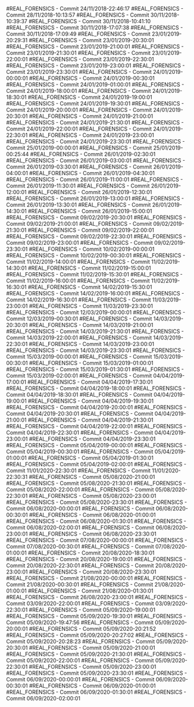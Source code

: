 #REAL_FORENSICS - Commit 24/11/2018-22:46:17
#REAL_FORENSICS - Commit 28/11/2018-10:13:57
#REAL_FORENSICS - Commit 30/11/2018-10:39:37
#REAL_FORENSICS - Commit 30/11/2018-10:41:10
#REAL_FORENSICS - Commit 30/11/2018-17:07:38
#REAL_FORENSICS - Commit 30/11/2018-17:09:49
#REAL_FORENSICS - Commit 23/01/2019-20:29:31
#REAL_FORENSICS - Commit 23/01/2019-20:30:01
#REAL_FORENSICS - Commit 23/01/2019-21:00:01
#REAL_FORENSICS - Commit 23/01/2019-21:30:01
#REAL_FORENSICS - Commit 23/01/2019-22:00:01
#REAL_FORENSICS - Commit 23/01/2019-22:30:01
#REAL_FORENSICS - Commit 23/01/2019-23:00:01
#REAL_FORENSICS - Commit 23/01/2019-23:30:01
#REAL_FORENSICS - Commit 24/01/2019-00:00:01
#REAL_FORENSICS - Commit 24/01/2019-00:30:01
#REAL_FORENSICS - Commit 24/01/2019-01:00:01
#REAL_FORENSICS - Commit 24/01/2019-18:00:01
#REAL_FORENSICS - Commit 24/01/2019-18:30:01
#REAL_FORENSICS - Commit 24/01/2019-19:00:01
#REAL_FORENSICS - Commit 24/01/2019-19:30:01
#REAL_FORENSICS - Commit 24/01/2019-20:00:01
#REAL_FORENSICS - Commit 24/01/2019-20:30:01
#REAL_FORENSICS - Commit 24/01/2019-21:00:01
#REAL_FORENSICS - Commit 24/01/2019-21:30:01
#REAL_FORENSICS - Commit 24/01/2019-22:00:01
#REAL_FORENSICS - Commit 24/01/2019-22:30:01
#REAL_FORENSICS - Commit 24/01/2019-23:00:01
#REAL_FORENSICS - Commit 24/01/2019-23:30:01
#REAL_FORENSICS - Commit 25/01/2019-00:00:01
#REAL_FORENSICS - Commit 25/01/2019-00:25:44
#REAL_FORENSICS - Commit 26/01/2019-02:30:01
#REAL_FORENSICS - Commit 26/01/2019-03:00:01
#REAL_FORENSICS - Commit 26/01/2019-03:30:01
#REAL_FORENSICS - Commit 26/01/2019-04:00:01
#REAL_FORENSICS - Commit 26/01/2019-04:30:01
#REAL_FORENSICS - Commit 26/01/2019-11:00:01
#REAL_FORENSICS - Commit 26/01/2019-11:30:01
#REAL_FORENSICS - Commit 26/01/2019-12:00:01
#REAL_FORENSICS - Commit 26/01/2019-12:30:01
#REAL_FORENSICS - Commit 26/01/2019-13:00:01
#REAL_FORENSICS - Commit 26/01/2019-13:30:01
#REAL_FORENSICS - Commit 26/01/2019-14:30:01
#REAL_FORENSICS - Commit 26/01/2019-15:00:01
#REAL_FORENSICS - Commit 09/02/2019-20:30:01
#REAL_FORENSICS - Commit 09/02/2019-21:00:01
#REAL_FORENSICS - Commit 09/02/2019-21:30:01
#REAL_FORENSICS - Commit 09/02/2019-22:00:01
#REAL_FORENSICS - Commit 09/02/2019-22:30:01
#REAL_FORENSICS - Commit 09/02/2019-23:00:01
#REAL_FORENSICS - Commit 09/02/2019-23:30:01
#REAL_FORENSICS - Commit 10/02/2019-00:00:01
#REAL_FORENSICS - Commit 10/02/2019-00:30:01
#REAL_FORENSICS - Commit 11/02/2019-14:00:01
#REAL_FORENSICS - Commit 11/02/2019-14:30:01
#REAL_FORENSICS - Commit 11/02/2019-15:00:01
#REAL_FORENSICS - Commit 11/02/2019-15:30:01
#REAL_FORENSICS - Commit 11/02/2019-16:00:01
#REAL_FORENSICS - Commit 11/02/2019-16:30:01
#REAL_FORENSICS - Commit 14/02/2019-15:30:01
#REAL_FORENSICS - Commit 14/02/2019-16:00:01
#REAL_FORENSICS - Commit 14/02/2019-16:30:01
#REAL_FORENSICS - Commit 11/03/2019-23:00:01
#REAL_FORENSICS - Commit 11/03/2019-23:30:01
#REAL_FORENSICS - Commit 12/03/2019-00:00:01
#REAL_FORENSICS - Commit 12/03/2019-00:30:01
#REAL_FORENSICS - Commit 14/03/2019-20:30:01
#REAL_FORENSICS - Commit 14/03/2019-21:00:01
#REAL_FORENSICS - Commit 14/03/2019-21:30:01
#REAL_FORENSICS - Commit 14/03/2019-22:00:01
#REAL_FORENSICS - Commit 14/03/2019-22:30:01
#REAL_FORENSICS - Commit 14/03/2019-23:00:01
#REAL_FORENSICS - Commit 14/03/2019-23:30:01
#REAL_FORENSICS - Commit 15/03/2019-00:00:01
#REAL_FORENSICS - Commit 15/03/2019-00:30:01
#REAL_FORENSICS - Commit 15/03/2019-01:00:01
#REAL_FORENSICS - Commit 15/03/2019-01:30:01
#REAL_FORENSICS - Commit 15/03/2019-02:00:01
#REAL_FORENSICS - Commit 04/04/2019-17:00:01
#REAL_FORENSICS - Commit 04/04/2019-17:30:01
#REAL_FORENSICS - Commit 04/04/2019-18:00:01
#REAL_FORENSICS - Commit 04/04/2019-18:30:01
#REAL_FORENSICS - Commit 04/04/2019-19:00:01
#REAL_FORENSICS - Commit 04/04/2019-19:30:01
#REAL_FORENSICS - Commit 04/04/2019-20:00:01
#REAL_FORENSICS - Commit 04/04/2019-20:30:01
#REAL_FORENSICS - Commit 04/04/2019-21:00:01
#REAL_FORENSICS - Commit 04/04/2019-21:30:01
#REAL_FORENSICS - Commit 04/04/2019-22:00:01
#REAL_FORENSICS - Commit 04/04/2019-22:30:01
#REAL_FORENSICS - Commit 04/04/2019-23:00:01
#REAL_FORENSICS - Commit 04/04/2019-23:30:01
#REAL_FORENSICS - Commit 05/04/2019-00:00:01
#REAL_FORENSICS - Commit 05/04/2019-00:30:01
#REAL_FORENSICS - Commit 05/04/2019-01:00:01
#REAL_FORENSICS - Commit 05/04/2019-01:30:01
#REAL_FORENSICS - Commit 05/04/2019-02:00:01
#REAL_FORENSICS - Commit 11/01/2020-22:30:01
#REAL_FORENSICS - Commit 11/01/2020-22:30:31
#REAL_FORENSICS - Commit 05/08/2020-21:00:01
#REAL_FORENSICS - Commit 05/08/2020-21:30:01
#REAL_FORENSICS - Commit 05/08/2020-22:00:01
#REAL_FORENSICS - Commit 05/08/2020-22:30:01
#REAL_FORENSICS - Commit 05/08/2020-23:00:01
#REAL_FORENSICS - Commit 05/08/2020-23:30:01
#REAL_FORENSICS - Commit 06/08/2020-00:00:01
#REAL_FORENSICS - Commit 06/08/2020-00:30:01
#REAL_FORENSICS - Commit 06/08/2020-01:00:01
#REAL_FORENSICS - Commit 06/08/2020-01:30:01
#REAL_FORENSICS - Commit 06/08/2020-02:00:01
#REAL_FORENSICS - Commit 06/08/2020-23:00:01
#REAL_FORENSICS - Commit 06/08/2020-23:30:01
#REAL_FORENSICS - Commit 07/08/2020-00:00:01
#REAL_FORENSICS - Commit 07/08/2020-00:30:01
#REAL_FORENSICS - Commit 07/08/2020-01:00:01
#REAL_FORENSICS - Commit 20/08/2020-18:30:01
#REAL_FORENSICS - Commit 20/08/2020-19:00:01
#REAL_FORENSICS - Commit 20/08/2020-22:30:01
#REAL_FORENSICS - Commit 20/08/2020-23:00:01
#REAL_FORENSICS - Commit 20/08/2020-23:30:01
#REAL_FORENSICS - Commit 21/08/2020-00:00:01
#REAL_FORENSICS - Commit 21/08/2020-00:30:01
#REAL_FORENSICS - Commit 21/08/2020-01:00:01
#REAL_FORENSICS - Commit 21/08/2020-01:30:01
#REAL_FORENSICS - Commit 26/08/2020-23:00:01
#REAL_FORENSICS - Commit 03/09/2020-22:00:01
#REAL_FORENSICS - Commit 03/09/2020-22:30:01
#REAL_FORENSICS - Commit 05/09/2020-19:00:01
#REAL_FORENSICS - Commit 05/09/2020-19:30:01
#REAL_FORENSICS - Commit 05/09/2020-19:47:56
#REAL_FORENSICS - Commit 05/09/2020-20:00:01
#REAL_FORENSICS - Commit 05/09/2020-20:21:52
#REAL_FORENSICS - Commit 05/09/2020-20:27:02
#REAL_FORENSICS - Commit 05/09/2020-20:28:23
#REAL_FORENSICS - Commit 05/09/2020-20:30:01
#REAL_FORENSICS - Commit 05/09/2020-21:00:01
#REAL_FORENSICS - Commit 05/09/2020-21:30:01
#REAL_FORENSICS - Commit 05/09/2020-22:00:01
#REAL_FORENSICS - Commit 05/09/2020-22:30:01
#REAL_FORENSICS - Commit 05/09/2020-23:00:01
#REAL_FORENSICS - Commit 05/09/2020-23:30:01
#REAL_FORENSICS - Commit 06/09/2020-00:00:01
#REAL_FORENSICS - Commit 06/09/2020-00:30:01
#REAL_FORENSICS - Commit 06/09/2020-01:00:01
#REAL_FORENSICS - Commit 06/09/2020-01:30:01
#REAL_FORENSICS - Commit 06/09/2020-02:00:01
